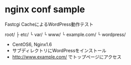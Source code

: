 nginx conf sample
=====

Fastcgi CacheによるWordPress動作テスト

root/
  ├ etc/
  └ var/
    └ www/
        └ example.com/
            └ wordpress/

* CentOS6, Nginx1.6
* サブディレクトリにWordPressをインストール
* http://www.example.com/ でトップページにアクセス